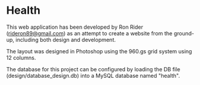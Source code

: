 Health
======
This web application has been developed by Ron Rider (rideron89@gmail.com) as an attempt to create a website from the ground-up, including both design and development.

The layout was designed in Photoshop using the 960.gs grid system using 12 columns.

The database for this project can be configured by loading the DB file (design/database_design.db) into a MySQL database named "health".
